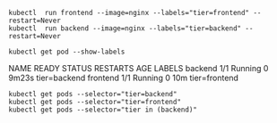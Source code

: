 ~~~
kubectl  run frontend --image=nginx --labels="tier=frontend" --restart=Never
kubectl  run backend --image=nginx --labels="tier=backend" --restart=Never
~~~ 
~~~
kubectl get pod --show-labels
~~~

NAME       READY   STATUS    RESTARTS   AGE     LABELS
backend    1/1     Running   0          9m23s   tier=backend
frontend   1/1     Running   0          10m     tier=frontend

~~~
kubectl get pods --selector="tier=backend"
kubectl get pods --selector="tier=frontend"
kubectl get pods --selector="tier in (backend)"
~~~
